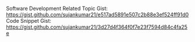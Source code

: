 Software Development Related Topic Gist: https://gist.github.com/sujankumar21/e517ad5891e507c2b88e3ef524ff91d0
Code Snippet Gist: https://gist.github.com/sujankumar21/3d27d4f364f0f7e23f7594d84c4fa25e
